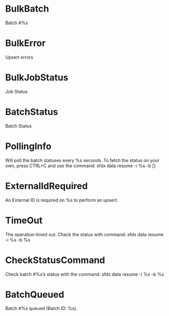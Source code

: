 # BulkBatch

Batch #%s

# BulkError

Upsert errors

# BulkJobStatus

Job Status

# BatchStatus

Batch Status

# PollingInfo

Will poll the batch statuses every %s seconds.
To fetch the status on your own, press CTRL+C and use the command:
sfdx data resume -i %s -b [<batchId>]

# ExternalIdRequired

An External ID is required on %s to perform an upsert.

# TimeOut

The operation timed out. Check the status with command:
sfdx data resume -i %s -b %s

# CheckStatusCommand

Check batch #%s’s status with the command:
sfdx data resume -i %s -b %s

# BatchQueued

Batch #%s queued (Batch ID: %s).
